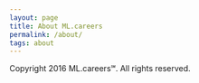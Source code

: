```yaml
---
layout: page
title: About ML.careers
permalink: /about/
tags: about
---
```


Copyright 2016 ML.careers℠. All rights reserved.
